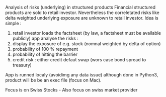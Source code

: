 Analysis of risks (underlying) in structured products Financial structured products are sold to retail investor. Nevertheless the correletated risks like delta weighted underlying exposure are unknown to retail investor. Idea is simple :
1. retail investor loads the factsheet (by law, a factsheet must be available publicly)
app analyse the risks :
2. display the exposure of e.g. stock (nomnal weighted by delta of option)
3. probability of 100 % repayment
4. probability of hitting the barrier
5. credit risk : either credit defaut swap (wors case bond spread to treasury)

App is runned localy (avoidimg any data issue) although done in Python3, product will be be an exec file (focus on Mac).

Focus is on Swiss Stocks - Also focus on swiss market provider
